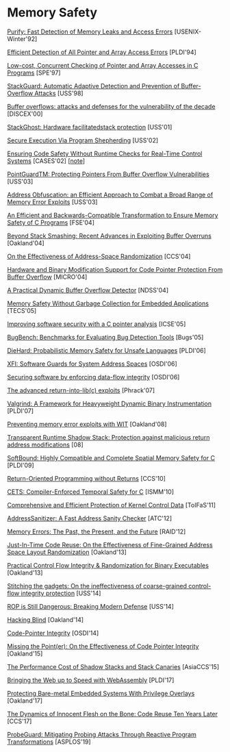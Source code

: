 # Memory Safety

[Purify: Fast Detection of Memory Leaks and Access Errors](https://courses.cs.washington.edu/courses/cse484/14au/reading/purify.pdf) [USENIX-Winter'92]

[Efficient Detection of All Pointer and Array Access Errors](https://web.eecs.umich.edu/~taustin/papers/PLDI94-safec.pdf) [PLDI'94]

[Low-cost, Concurrent Checking of Pointer and Array Accesses in C Programs](http://citeseerx.ist.psu.edu/viewdoc/download?doi=10.1.1.17.267&rep=rep1&type=pdf) [SPE'97]

[StackGuard: Automatic Adaptive Detection and Prevention of Buffer-Overflow Attacks](https://www.usenix.org/legacy/publications/library/proceedings/sec98/full_papers/cowan/cowan.pdf) [USS'98]

[Buffer overflows: attacks and defenses for the vulnerability of the decade](https://crypto.stanford.edu/cs155/papers/cowan-vulnerability.pdf) [DISCEX'00]

[StackGhost: Hardware facilitatedstack protection](http://projects.cerias.purdue.edu/stackghost/stackghost.pdf) [USS'01]

[Secure Execution Via Program Shepherding](http://groups.csail.mit.edu/commit/papers/02/RIO-security-usenix.pdf) [USS'02]

[Ensuring Code Safety Without Runtime Checks for Real-Time Control Systems](https://llvm.org/pubs/2002-08-08-CASES02-ControlC.pdf) [CASES'02] [[note](notes/memory_safety/mem_safety_no_rc.md)]

[PointGuardTM: Protecting Pointers From Buffer Overflow Vulnerabilities](https://www.usenix.org/legacy/event/sec03/tech/full_papers/cowan/cowan.pdf) [USS'03]

[Address Obfuscation: an Efficient Approach to Combat a Broad Range of Memory Error Exploits](https://www.usenix.org/legacy/event/sec03/tech/full_papers/bhatkar/bhatkar.pdf) [USS'03]

[An Efficient and Backwards-Compatible Transformation to Ensure Memory Safety of C Programs](https://dl.acm.org/citation.cfm?id=1029913) [FSE'04]

[Beyond Stack Smashing: Recent Advances in Exploiting Buffer Overruns](https://www.kapravelos.com/teaching/csc591-f17/readings/pincus.pdf) [Oakland'04]

[On the Effectiveness of Address-Space
Randomization](http://delivery.acm.org/10.1145/1040000/1030124/p298-shacham.pdf?ip=128.151.150.2&id=1030124&acc=ACTIVE%20SERVICE&key=7777116298C9657D%2EDC6AD36C640314EC%2E6B689847FE614015%2E4D4702B0C3E38B35&__acm__=1554590191_6dfbc3b2e74b6f7ce35d6c8d457f378c)
[CCS'04]

[Hardware and Binary Modification Support for Code Pointer Protection From Buffer Overflow](http://www.ece.northwestern.edu/~memik/courses/452/presentations/sec_1.pdf) [MICRO'04]

[A Practical Dynamic Buffer Overflow Detector](https://suif.stanford.edu/papers/tunji04.pdf) [NDSS'04]

[Memory Safety Without Garbage Collection for Embedded Applications](https://llvm.org/pubs/2005-02-TECS-SAFECode.pdf) [TECS'05]

[Improving software security with a C pointer analysis](https://suif.stanford.edu/papers/icse05.pdf) [ICSE'05]

[BugBench: Benchmarks for Evaluating Bug Detection Tools](http://mir.cs.illinois.edu/~marinov/sp05-cs598dm/ShanLu.pdf) [Bugs'05]

[DieHard: Probabilistic Memory Safety for Unsafe Languages](https://scholarworks.umass.edu/cgi/viewcontent.cgi?article=1086&context=cs_faculty_pubs) [PLDI'06]

[XFI: Software Guards for System Address Spaces](https://www.usenix.org/legacy/event/osdi06/tech/full_papers/erlingsson/erlingsson.pdf) [OSDI'06]

[Securing software by enforcing data-flow integrity](https://timharris.uk/papers/2006-osdi.pdf) [OSDI'06]

[The advanced return-into-lib(c) exploits](http://hamsa.cs.northwestern.edu/media/readings/advanced_libc.pdf) [Phrack'07]

[Valgrind: A Framework for Heavyweight Dynamic Binary Instrumentation](http://valgrind.org/docs/valgrind2007.pdf) [PLDI'07]

[Preventing memory error exploits with WIT](https://www.doc.ic.ac.uk/~cristic/papers/wit-sp-ieee-08.pdf) [Oakland'08]

[Transparent Runtime Shadow Stack: Protection against malicious return address modifications](http://citeseerx.ist.psu.edu/viewdoc/download?doi=10.1.1.120.5702&rep=rep1&type=pdf) [08]

[SoftBound: Highly Compatible and Complete Spatial Memory Safety for C](http://www.cis.upenn.edu/acg/papers/pldi09_softbound.pdf) [PLDI'09]

[Return-Oriented Programming without Returns](https://hovav.net/ucsd/dist/noret-ccs.pdf) [CCS'10]

[CETS: Compiler-Enforced Temporal Safety for C](http://www.cis.upenn.edu/acg/papers/ismm10_cets.pdf) [ISMM'10]

[Comprehensive and Efficient Protection of Kernel Control Data](http://people.duke.edu/~tkb13/pubs/KernelControlData.pdf) [ToIFaS'11]

[AddressSanitizer: A Fast Address Sanity Checker](https://www.usenix.org/system/files/conference/atc12/atc12-final39.pdf) [ATC'12]

[Memory Errors: The Past, the Present, and the Future](http://vvdveen.com/publications/RAID2012.pdf) [RAID'12]

[Just-In-Time Code Reuse: On the Effectiveness of Fine-Grained Address Space Layout Randomization](https://cs.unc.edu/~fabian/papers/oakland2013.pdf) [Oakland'13]

[Practical Control Flow Integrity & Randomization for Binary Executables](https://ieeexplore.ieee.org/stamp/stamp.jsp?tp=&arnumber=6547133) [Oakland'13]

[Stitching the gadgets: On the ineffectiveness of coarse-grained control-flow integrity protection](https://www.usenix.org/system/files/conference/usenixsecurity14/sec14-paper-davi.pdf) [USS'14]

[ROP is Still Dangerous: Breaking Modern Defense](https://www.usenix.org/system/files/conference/usenixsecurity14/sec14-paper-carlini.pdf) [USS'14]

[Hacking Blind](http://www.scs.stanford.edu/brop/bittau-brop.pdf) [Oakland'14]

[Code-Pointer Integrity](https://dslab.epfl.ch/pubs/cpi.pdf) [OSDI'14]

[Missing the Point(er): On the Effectiveness of Code Pointer Integrity](http://web.mit.edu/ha22286/www/papers/Oakland15.pdf) [Oakland'15]

[The Performance Cost of Shadow Stacks and Stack Canaries](https://people.eecs.berkeley.edu/~daw/papers/shadow-asiaccs15.pdf) [AsiaCCS'15]

[Bringing the Web up to Speed with WebAssembly](https://people.mpi-sws.org/~rossberg/papers/Haas,%20Rossberg,%20Schuff,%20Titzer,%20Gohman,%20Wagner,%20Zakai,%20Bastien,%20Holman%20-%20Bringing%20the%20Web%20up%20to%20Speed%20with%20WebAssembly.pdf) [PLDI'17]

[Protecting Bare-metal Embedded Systems With Privilege
Overlays](https://nebelwelt.net/publications/files/17Oakland.pdf) [Oakland'17]

[The Dynamics of Innocent Flesh on the Bone: Code Reuse Ten Years Later](http://vvdveen.com/publications/newton.pdf) [CCS'17]

[ProbeGuard: Mitigating Probing Attacks Through Reactive Program
Transformations](https://www.cs.vu.nl/~herbertb/download/papers/probeguard_asplos19.pdf)
[ASPLOS'19]
